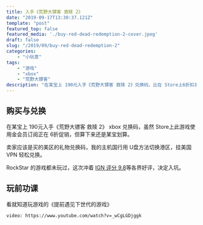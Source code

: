 ```yaml
---
title: 入手《荒野大镖客 救赎 2》
date: "2019-09-17T13:30:37.121Z"
template: "post"
featured_top: false
featured_media: './buy-red-dead-redemption-2-cover.jpeg'
draft: false
slug: "/2019/09/buy-red-dead-redemption-2"
categories: 
    - "小玩意"
tags:
    - "游戏"
    - "xbox"
    - "荒野大镖客"
description: "在某宝上 190元入手《荒野大镖客 救赎 2》兑换码，比在 Store上6折扣买还便宜。冲着 IGN 评分 9.8 入手的。"
---
```


<!-- endExcerpt -->

## 购买与兑换
在某宝上 190元入手《荒野大镖客 救赎 2》 xbox 兑换码，虽然 Store上此游戏使用金会员订阅正在 6折促销，但算下来还是某宝划算。

卖家应该是买的美区的礼物兑换码，我的主机国行用 U盘方法切换港区，挂美国 VPN 轻松兑换。

RockStar 的游戏都未玩过，这次冲着 [IGN 评分 9.8](https://www.ign.com/games/red-dead-redemption/)等各界好评，决定入坑。

## 玩前功课
看就知道玩游戏的《提前遇见下世代的游戏》

`video: https://www.youtube.com/watch?v=_wCgLGDjggk`

